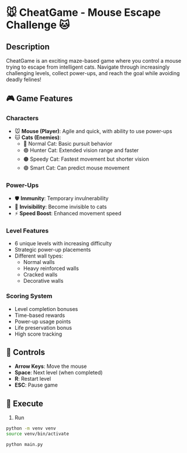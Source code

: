 # 🐭 CheatGame - Mouse Escape Challenge 🐱

## Description

CheatGame is an exciting maze-based game where you control a mouse trying to escape from intelligent cats. Navigate through increasingly challenging levels, collect power-ups, and reach the goal while avoiding deadly felines!

## 🎮 Game Features

### Characters
- 🐭 **Mouse (Player)**: Agile and quick, with ability to use power-ups
- 🐱 **Cats (Enemies)**:
  - 🔴 Normal Cat: Basic pursuit behavior
  - 🟣 Hunter Cat: Extended vision range and faster
  - 🟠 Speedy Cat: Fastest movement but shorter vision
  - 🟣 Smart Cat: Can predict mouse movement

### Power-Ups
- 🛡️ **Immunity**: Temporary invulnerability
- 👻 **Invisibility**: Become invisible to cats
- ⚡ **Speed Boost**: Enhanced movement speed

### Level Features
- 6 unique levels with increasing difficulty
- Strategic power-up placements
- Different wall types:
  - Normal walls
  - Heavy reinforced walls
  - Cracked walls
  - Decorative walls

### Scoring System
- Level completion bonuses
- Time-based rewards
- Power-up usage points
- Life preservation bonus
- High score tracking

## 🎯 Controls

- **Arrow Keys**: Move the mouse
- **Space**: Next level (when completed)
- **R**: Restart level
- **ESC**: Pause game

## 🚀 Execute

1. Run
```bash
python -m venv venv
source venv/bin/activate

python main.py
